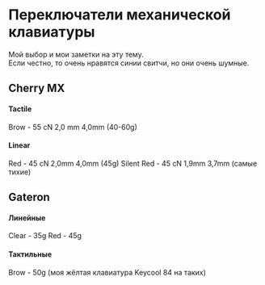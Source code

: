 # Переключатели механической клавиатуры
Мой выбор и мои заметки на эту тему. \
Если честно, то очень нравятся синии свитчи, но они очень шумные.

## Cherry MX
#### Tactile
Brow - 55 cN 2,0 mm 4,0mm (40-60g)
#### Linear
Red - 45 cN 2,0mm 4,0mm (45g)
Silent Red - 45 cN 1,9mm 3,7mm (самые тихие)

## Gateron
#### Линейные
Clear - 35g
Red - 45g
#### Тактильные
Brow - 50g (моя жёлтая клавиатура Keycool 84 на таких)
